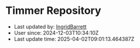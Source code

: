 # Timmer Repository

- Last updated by: [IngridBarrett](https://github.com/IngridBarrett)
- User since: 2024-12-03T10:34:10Z
- Last update time: 2025-04-02T09:01:13.464387Z
